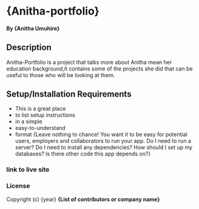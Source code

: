 # {Anitha-portfolio}
#### By **{Anitha Umuhire}**
## Description
Anitha-Portfolio is a project that talks more about Anitha mean her education background,it contains some of the projects she did that can be useful to those who will be looking at them.
## Setup/Installation Requirements
* This is a great place
* to list setup instructions
* in a simple
* easy-to-understand
* format
{Leave nothing to chance! You want it to be easy for potential users, employers and collaborators to run your app. Do I need to run a server? Do I need to install any dependencies? How should I set up my databases? Is there other code this app depends on?}
### link to live site
### License

Copyright (c) {year} **{List of contributors or company name}**
